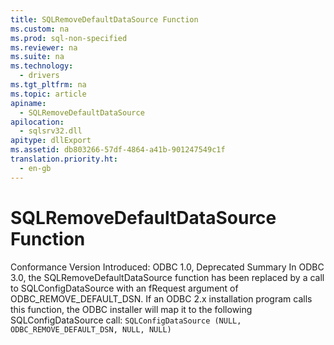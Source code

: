 ```yaml
---
title: SQLRemoveDefaultDataSource Function
ms.custom: na
ms.prod: sql-non-specified
ms.reviewer: na
ms.suite: na
ms.technology: 
  - drivers
ms.tgt_pltfrm: na
ms.topic: article
apiname: 
  - SQLRemoveDefaultDataSource
apilocation: 
  - sqlsrv32.dll
apitype: dllExport
ms.assetid: db803266-57df-4864-a41b-901247549c1f
translation.priority.ht: 
  - en-gb
---
```

# SQLRemoveDefaultDataSource Function
<?xml version="1.0" encoding="utf-8"?>
<developerReferenceWithoutSyntaxDocument xmlns="http://ddue.schemas.microsoft.com/authoring/2003/5" xmlns:xlink="http://www.w3.org/1999/xlink" xmlns:xsi="http://www.w3.org/2001/XMLSchema-instance" xsi:schemaLocation="http://ddue.schemas.microsoft.com/authoring/2003/5 http://dduestorage.blob.core.windows.net/ddueschema/developer.xsd">
  <introduction />
  <section>
    <content>
      <definitionTable>
        <definedTerm>
          <legacyBold>Conformance</legacyBold>
        </definedTerm>
        <definition>
          <para>Version Introduced: ODBC 1.0, Deprecated</para>
        </definition>
        <definedTerm>
          <legacyBold>Summary</legacyBold>
        </definedTerm>
        <definition>
          <para>In ODBC 3.0, the <legacyBold>SQLRemoveDefaultDataSource</legacyBold> function has been replaced by a call to <legacyLink xlink:href="f8d6e342-c010-434e-b1cd-f5371fb50a14">SQLConfigDataSource</legacyLink> with an <legacyItalic>fRequest</legacyItalic> argument of ODBC_REMOVE_DEFAULT_DSN. If an ODBC 2<legacyItalic>.x</legacyItalic> installation program calls this function, the ODBC installer will map it to the following <legacyBold>SQLConfigDataSource</legacyBold> call:  </para>
          <code>SQLConfigDataSource (NULL, ODBC_REMOVE_DEFAULT_DSN, NULL, NULL)</code>
        </definition>
      </definitionTable>
    </content>
  </section>
  <relatedTopics />
</developerReferenceWithoutSyntaxDocument>